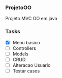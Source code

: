 ### ProjetoOO
 Projeto MVC OO em java

### Tasks

- [x] Menu basico
- [ ] Controllers
- [ ] Models
- [ ] CRUD
- [ ] Alteracao Usuario
- [ ] Testar casos
